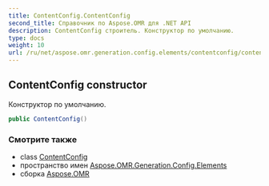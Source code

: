 ```yaml
---
title: ContentConfig.ContentConfig
second_title: Справочник по Aspose.OMR для .NET API
description: ContentConfig строитель. Конструктор по умолчанию.
type: docs
weight: 10
url: /ru/net/aspose.omr.generation.config.elements/contentconfig/contentconfig/
---
```

## ContentConfig constructor

Конструктор по умолчанию.

```csharp
public ContentConfig()
```

### Смотрите также

* class [ContentConfig](../)
* пространство имен [Aspose.OMR.Generation.Config.Elements](../../contentconfig/)
* сборка [Aspose.OMR](../../../)


